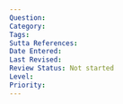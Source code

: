 ```yaml
---
Question:
Category:
Tags:
Sutta References:
Date Entered:
Last Revised:
Review Status: Not started
Level:
Priority:
---
```


<!-- 

Notes:

Level: this refers to the difficulty and complexity of the question and the answer. It is a very general, rough, and imprecise metric.
Priority: this refers to the priority of the question and answering it in the project. -->